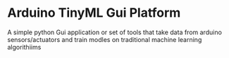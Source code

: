 # Arduino TinyML Gui Platform
 A simple  python Gui application or set of tools that take data from arduino sensors/actuators and train modles on traditional machine learning algorithiims 
